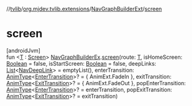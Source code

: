 //[tvlib](../../../index.md)/[org.mjdev.tvlib.extensions](../index.md)/[NavGraphBuilderExt](index.md)/[screen](screen.md)

# screen

[androidJvm]\
fun &lt;[T](screen.md) : [Screen](../../org.mjdev.tvlib.screen/-screen/index.md)&gt; [NavGraphBuilderEx](../../org.mjdev.tvlib.navigation/-nav-graph-builder-ex/index.md).[screen](screen.md)(route: [T](screen.md), isHomeScreen: [Boolean](https://kotlinlang.org/api/latest/jvm/stdlib/kotlin/-boolean/index.html) = false, isStartScreen: [Boolean](https://kotlinlang.org/api/latest/jvm/stdlib/kotlin/-boolean/index.html) = false, deepLinks: [List](https://kotlinlang.org/api/latest/jvm/stdlib/kotlin.collections/-list/index.html)&lt;[NavDeepLink](https://developer.android.com/reference/kotlin/androidx/navigation/NavDeepLink.html)&gt; = emptyList(), enterTransition: [AnimType](../index.md#1759378358%2FClasslikes%2F-1596939238)&lt;[EnterTransition](https://developer.android.com/reference/kotlin/androidx/compose/animation/EnterTransition.html)&gt;? = { AnimExt.FadeIn }, exitTransition: [AnimType](../index.md#1759378358%2FClasslikes%2F-1596939238)&lt;[ExitTransition](https://developer.android.com/reference/kotlin/androidx/compose/animation/ExitTransition.html)&gt;? = { AnimExt.FadeOut }, popEnterTransition: [AnimType](../index.md#1759378358%2FClasslikes%2F-1596939238)&lt;[EnterTransition](https://developer.android.com/reference/kotlin/androidx/compose/animation/EnterTransition.html)&gt;? = enterTransition, popExitTransition: [AnimType](../index.md#1759378358%2FClasslikes%2F-1596939238)&lt;[ExitTransition](https://developer.android.com/reference/kotlin/androidx/compose/animation/ExitTransition.html)&gt;? = exitTransition)
